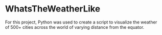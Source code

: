 # WhatsTheWeatherLike
For this project, Python was used to create a script to visualize the weather of 500+ cities across the world of varying distance from the equator.
